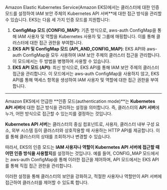 Amazon Elastic Kubernetes Service(Amazon EKS)에서는 클러스터에 대한 인증 모드를 설정하여 IAM 보안 주체의 Kubernetes API 서버**에 대한 접근 방식을 관리할 수 있습니다. EKS는 다음 세 가지 인증 모드를 지원합니다:

1. **ConfigMap 모드 (**CONFIG_MAP**)**: 기존 방식으로, aws-auth ConfigMap을 통해 IAM 사용자 및 역할을 Kubernetes 사용자 및 그룹에 매핑합니다. 이를 통해 클러스터에 대한 접근 권한을 부여합니다.
2. **EKS API 및 ConfigMap 모드 (**API_AND_CONFIG_MAP**)**: EKS API와 aws-auth ConfigMap을 모두 사용하여 IAM 보안 주체의 클러스터 접근을 관리합니다. 이 모드에서는 두 방법을 병행하여 사용할 수 있습니다.
3. **EKS API 모드 (**API**)**: 최신 방식으로, EKS API를 통해 IAM 보안 주체의 클러스터 접근을 관리합니다. 이 모드에서는 aws-auth ConfigMap을 사용하지 않고, EKS API를 통해 액세스 항목을 생성하여 IAM 사용자 및 역할에 대한 접근 권한을 부여합니다.


---

Amazon EKS에서 언급한 **인증 모드(authentication mode)**는 **Kubernetes API 서버**에 대한 접근 방식을 관리하는 설정을 의미합니다. 즉, 클러스터의 **API 서버**에 누가, 어떤 방식으로 접근할 수 있는지를 결정하는 것입니다.

**Kubernetes API 서버**는 클러스터의 중심 컴포넌트로, 사용자, 클러스터 내부 구성 요소, 외부 시스템 등이 클러스터와 상호작용할 때 사용하는 HTTP API를 제공합니다. 이를 통해 클러스터의 상태를 조회하거나 변경할 수 있습니다.

따라서, EKS의 인증 모드는 **IAM 사용자나 역할이 Kubernetes API 서버에 접근할 때 어떤 인증 방식을 사용할지**를 설정하는 것입니다. 예를 들어, CONFIG_MAP 모드에서는 aws-auth ConfigMap을 통해 이러한 접근을 제어하며, API 모드에서는 EKS API를 통해 직접 접근 권한을 관리합니다.

이러한 설정을 통해 클러스터의 보안을 강화하고, 적절한 사용자나 역할만이 API 서버에 접근하여 클러스터를 제어할 수 있도록 합니다.